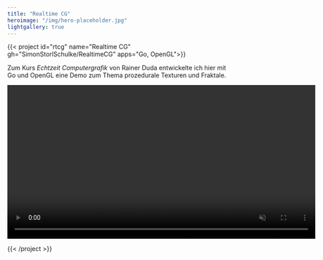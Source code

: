 ```yaml
---
title: "Realtime CG"
heroimage: "/img/hero-placeholder.jpg"
lightgallery: true
---
```



{{< project id="rtcg" name="Realtime CG" gh="SimonStorlSchulke/RealtimeCG" apps="Go, OpenGL">}}

Zum Kurs *Echtzeit Computergrafik* von Rainer Duda entwickelte ich hier mit Go und OpenGL eine Demo zum Thema prozedurale Texturen und Fraktale.

<video width="700px" autoplay muted loop>
  <source src="/pr/res/shading.mp4" type="video/mp4">
</video> 

{{< /project >}}